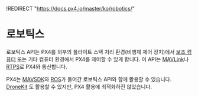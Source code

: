 !REDIRECT "https://docs.px4.io/master/ko/robotics/"

# 로보틱스

로보틱스 API는 PX4를 외부의 플라이트 스택 처리 환경(비행체 제어 장치)에서 [보조 컴퓨터](../companion_computer/pixhawk_companion.md) 또는 기타 컴퓨터 환경에서 PX4를 제어할 수 있게 합니다. 이 API는 [MAVLink](../middleware/mavlink.md)나 [RTPS](../middleware/micrortps.md)로 PX4와 통신합니다.

PX4는 [MAVSDK](https://www.dronecode.org/sdk/)와 [ROS](../ros/README.md)가 들어간 로보틱스 API와 함께 활용할 수 있습니다. [DroneKit](../robotics/dronekit.md) 도 활용할 수 있지만, PX4 활용에 최적화하진 않았습니다.